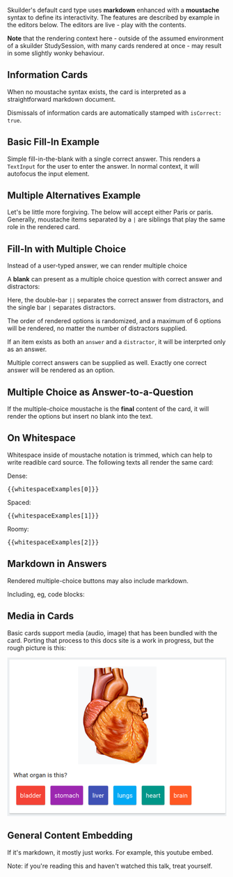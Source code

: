 <script setup lang="ts">
import EmbeddedFillInEditor from '../.vitepress/theme/components/EmbeddedFillInEditor.vue'

// Define complex examples to avoid attribute escaping issues
const atmosphereExample = "The main gas found in Earth's atmosphere is {{Nitrogen||Oxygen|Carbon Dioxide|Hydrogen|Methane}}."
const codeExample = `Given the JavaScript code:

\`\`\`javascript
const items = [1, 2, 3, 4, 5];
const doubled = items.map(x => x * 2);
\`\`\`

The \`map\` method {{returns a new array||modifies the original array|returns undefined|throws an error}}.`

const infoCardExample = `This card has just some information, and no question. The *next* button is inserted automatically.

Click it to see how cards bubble information up to the broader application.`

const whitespaceExamples = [
`{{answer||distractor1|distractor2}}`,
`{{ answer || distractor1 | distractor2 }}`,
`{{
    answer

  ||

  distractor1
  |
  distractor2
}}`
]

const codeblockExample =
  `What sort of casing animal is good?

{{
Camels Are good.

\`\`\`js
function helloWorld() {}
\`\`\`

||

Snakes are good.
\`\`\`js
function hello_world() {}
\`\`\`
}}`

const embeddingExample = `<iframe width="100%" height="315" src="https://www.youtube.com/embed/lw6TaiXzHAE?si=3bqL50nrl5b3Hv-K" title="YouTube video player" frameborder="0" allow="accelerometer; autoplay; clipboard-write; encrypted-media; gyroscope; picture-in-picture; web-share" referrerpolicy="strict-origin-when-cross-origin" allowfullscreen></iframe>`

</script>

Skuilder's default card type uses **markdown** enhanced with a **moustache** syntax to define its interactivity. The features are described by example in the editors below. The editors are live - play with the contents.

**Note** that the rendering context here - outside of the assumed environment of a skuilder StudySession, with many cards rendered at once - may result in some slightly wonky behaviour.

## Information Cards

When no moustache syntax exists, the card is interpreted as a straightforward markdown document.

<EmbeddedFillInEditor :initial-value="infoCardExample" />

Dismissals of information cards are automatically stamped with `isCorrect: true`.

## Basic Fill-In Example

Simple fill-in-the-blank with a single correct answer. This renders a `TextInput` for the user to enter the answer. In normal context, it will autofocus the input element.

<EmbeddedFillInEditor initial-value="The capital of France is {{Paris}}." />

## Multiple Alternatives Example

Let's be little more forgiving. The below will accept either Paris or paris. Generally, moustache items separated by a `|` are siblings that play the same role in the rendered card.


<EmbeddedFillInEditor initial-value="The capital of France is {{Paris|paris}}." />


## Fill-In with Multiple Choice

Instead of a user-typed answer, we can render multiple choice

A __blank__ can present as a multiple choice question with correct answer and distractors:

<EmbeddedFillInEditor :initial-value="atmosphereExample" />

Here, the double-bar `||` separates the correct answer from distractors, and the single bar `|` separates distractors.

The order of rendered options is randomized, and a maximum of 6 options will be rendered, no matter the number of distractors supplied.

If an item exists as both an `answer` and a `distractor`, it will be interprted only as an answer.

Multiple correct answers can be supplied as well. Exactly one correct answer will be rendered as an option.

<EmbeddedFillInEditor initial-value="*Twinkle Twinkle Little Star* has the same melody as {{The Alphabet Song (ABC...) | Baa Baa Black Sheep || Stairway to Heaven }}."/>

## Multiple Choice as Answer-to-a-Question

If the multiple-choice moustache is the **final** content of the card, it will render the options but insert no blank into the text.

<EmbeddedFillInEditor initial-value="Is `skuilder` neat? {{ I guess so || not really }}"/>

## On Whitespace

Whitespace inside of moustache notation is trimmed, which can help to write readible card source. The following texts all render the same card:

Dense:
<pre class='whitespace-exmaple'>
{{whitespaceExamples[0]}}
</pre>

Spaced:
<pre class='whitespace-exmaple'>
{{whitespaceExamples[1]}}
</pre>

Roomy:
<pre class='whitespace-exmaple'>
{{whitespaceExamples[2]}}
</pre>


## Markdown in Answers

Rendered multiple-choice buttons may also include markdown.

<EmbeddedFillInEditor initial-value="Find the slanty one. {{*here*||here}}" />

Including, eg, code blocks:

<EmbeddedFillInEditor :initial-value="codeblockExample" />

## Media in Cards

Basic cards support media (audio, image) that has been bundled with the card. Porting that process to this docs site is a work in progress, but the rough picture is this:

![Card with a Heart](../assets/img-card.png)

## General Content Embedding

If it's markdown, it mostly just works. For example, this youtube embed.

Note: if you're reading this and haven't watched this talk, treat yourself.

<EmbeddedFillInEditor :initial-value="embeddingExample" />

